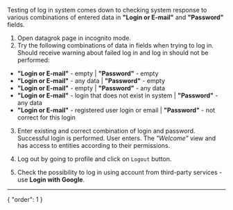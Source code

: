 Testing of log in system comes down to checking system response to various combinations of entered data in **"Login or
E-mail"** and **"Password"** fields.

1. Open datagrok page in incognito mode.
2. Try the following combinations of data in fields when trying to log in.
   Should receive warning about failed log in and log in should not be performed:

* **"Login or E-mail"** - empty | **"Password"** - empty
* **"Login or E-mail"** - any data | **"Password"** - empty
* **"Login or E-mail"** - empty | **"Password"** - any data
* **"Login or E-mail"** - login that does not exist in system | **"Password"** - any data
* **"Login or E-mail"** - registered user login or email | **"Password"** - not correct for this login

3. Enter existing and correct combination of login and password.
   Successful login is performed. User enters.
   The *"Welcome"* view and has access to entities according to their permissions.

4. Log out by going to profile and click on ```Logout``` button.

5. Check the possibility to log in using account from third-party services - use **Login with Google**.

---
{
  "order": 1
}